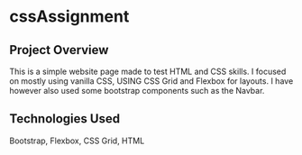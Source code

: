 # cssAssignment
## Project Overview
This is a simple website page made to test HTML and CSS skills. I focused on mostly using vanilla CSS, USING CSS Grid and Flexbox for layouts. I have however also used some bootstrap components such as the Navbar.

## Technologies Used
Bootstrap, Flexbox, CSS Grid, HTML
